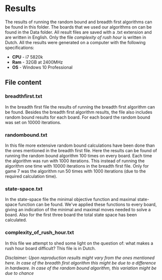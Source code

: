 # Results

The results of running the random bound and breadth first algorithms can be found in this folder. The boards that we used our algorithms on can be found in the Data folder. All result files are saved with a .txt extension and are written in English. Only the file *complexity of rush hour* is written in Dutch. All the results were generated on a computer with the following specifications:

* **CPU** - i7 5820k
* **Ram** - 32GB at 2400MHz
* **OS** - Windows 10 Professional


## File content

### breadthfirst.txt

In the breadth first file the results of running the breadth first algorithm can be found. Besides the breadth first algorithm results, the file also includes random bound results for each board. For each board the random bound was set on 10000 iterations.

### randombound.txt

In this file more extensive random bound calculations have been done than the ones mentioned in the breadth first file. Here the results can be found of running the random bound algorithm 100 times on every board. Each time the algorithm was run with 1000 iterations. This instead of running the algorithm one time with 10000 iterations in the breadth first file. Only for game 7 was the algorithm run 50 times with 1000 iterations (due to the required calculation time).

### state-space.txt

In the state-space file the minimal objective function and maximal state-space function can be found. We've applied these functions to every board, giving an indication of the minimal and maximal moves needed to solve a board. Also for the first three board the total state space has been calculated.

### complexity_of_rush_hour.txt

In this file we attempt to shed some light on the question of: what makes a rush hour board difficult? This file is in Dutch.


*Disclaimer: Upon reproduction results might vary from the ones mentioned here. In case of the breadth first algorithm this might be due to a difference in hardware. In case of the random bound algorithm, this variation might be due to chance*
